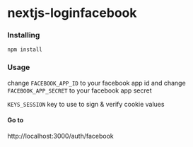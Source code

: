 # nextjs-loginfacebook


### Installing
```
npm install
```

### Usage
change `FACEBOOK_APP_ID` to your facebook app id and change `FACEBOOK_APP_SECRET` 
to your facebook app secret

`KEYS_SESSION` key to use to sign & verify cookie values 

#### Go to
http://localhost:3000/auth/facebook
